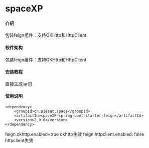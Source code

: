 # spaceXP

#### 介绍
包装feign组件：支持OKHttp和HttpClient

#### 软件架构
包装feign组件：支持OKHttp和HttpClient

#### 安装教程
直接生成jar包
#### 使用说明
    <dependency>
        <groupId>cn.piesat.space</groupId>
        <artifactId>spaceXP-spring-boot-starter-feign</artifactId>
        <version>2.0.0</version>
    </dependency>
feign.okhttp.enabled=true okhttp生效
feign.httpclient.enabled: false httpclient失效


